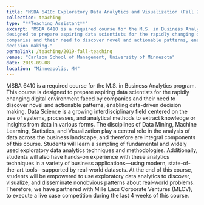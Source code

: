 ```yaml
---
title: "MSBA 6410: Exploratory Data Analytics and Visualization (Fall 2019)"
collection: teaching
type: "**Teaching Assistant**"
excerpt: "MSBA 6410 is a required course for the M.S. in Business Analytics program. This course is
designed to prepare aspiring data scientists for the rapidly changing digital environment faced by
companies and their need to discover novel and actionable patterns, enabling data-driven
decision making."
permalink: /teaching/2019-fall-teaching
venue: "Carlson School of Management, University of Minnesota"
date: 2019-09-08
location: "Minneapolis, MN"
---
```


MSBA 6410 is a required course for the M.S. in Business Analytics program. This course is
designed to prepare aspiring data scientists for the rapidly changing digital environment faced by
companies and their need to discover novel and actionable patterns, enabling data-driven
decision making. Data Science is a growing interdisciplinary field centered on the use of systems,
processes, and analytical methods to extract knowledge or insights from data in various forms.
The disciplines of Data Mining, Machine Learning, Statistics, and Visualization play a central role
in the analysis of data across the business landscape, and therefore are integral components of
this course. Students will learn a sampling of fundamental and widely used exploratory data
analytics techniques and methodologies. Additionally, students will also have hands-on
experience with these analytics techniques in a variety of business applications—using modern,
state-of-the-art tools—supported by real-world datasets. At the end of this course, students will
be empowered to use exploratory data analytics to discover, visualize, and disseminate nonobvious
patterns about real-world problems. Therefore, we have partnered with Mille Lacs
Corporate Ventures (MLCV), to execute a live case competition during the last 4 weeks of this
course.